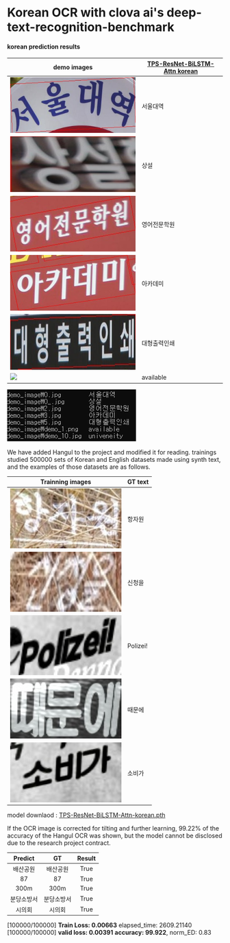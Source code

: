 # Korean OCR with clova ai's deep-text-recognition-benchmark

#### korean prediction results

| demo images | [TPS-ResNet-BiLSTM-Attn korean](https://drive.google.com/open?id=1oPnk1NWcyTwKC-IAC9pbk_cctzvwgt0r) | 
| ---         |        --- |
| <img src="./demo_image/0.jpg" width="400" height="130">      |    서울대역    |  
| <img src="./demo_image/0_.jpg" width="400" height="130">      |    상설    |  
| <img src="./demo_image/2.jpg" width="400" height="130">      |    영어전문학원    |   
| <img src="./demo_image/3.jpg" width="400" height="130">      |    아카데미    | 
| <img src="./demo_image/5.jpg" width="400" height="130">      |    대형출력인쇄    | 
| <img src="./demo_image/demo_1.png" width="300">    |   available   |  

<img src="./figures/koreanTest.PNG">

We have added Hangul to the project and modified it for reading. trainings studied 500000 sets of Korean and English datasets made using synth text, and the examples of those datasets are as follows.

| Trainning images | GT text | 
| ---         |        --- |
| <img src="./Assets/15.jpg" width="260" height="140">      |    항자원    |  
| <img src="./Assets/32.jpg" width="260" height="140">      |    신청을    |  
| <img src="./Assets/291702.jpg" width="260" height="140">      |    Polizei!    |  
| <img src="./Assets/291724.jpg" width="260" height="140">      |    때문에    |  
| <img src="./Assets/291727.jpg" width="260" height="140">      |    소비가    |  

model downlaod : [TPS-ResNet-BiLSTM-Attn-korean.pth](https://drive.google.com/open?id=1oPnk1NWcyTwKC-IAC9pbk_cctzvwgt0r)

If the OCR image is corrected for tilting and further learning, 99.22% of the accuracy of the Hangul OCR was shown, but the model cannot be disclosed due to the research project contract.

|  <center>Predict</center> |  <center>GT</center> |  <center>Result</center> |
|:--------:|:--------:|:--------:|
|<center>배산공원 </center> | <center>배산공원 </center> |True |
|<center>87 </center> | <center>87 </center> |True |
|<center>300m </center>| <center>300m </center> |True |
|<center>분당소방서 </center>| <center>분당소방서 </center> |True |
|<center>시의회 </center>| <center>시의회 </center> |True |

[100000/100000] **Train Loss: 0.00663** elapsed_time: 2609.21140<br>
[100000/100000] **valid loss: 0.00391** **accuracy: 99.922**, norm_ED: 0.83

